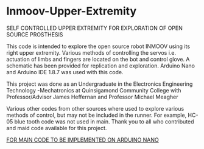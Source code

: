 # Inmoov-Upper-Extremity
SELF CONTROLLED UPPER EXTREMITY FOR EXPLORATION OF OPEN SOURCE PROSTHESIS 

This code is intended to explore the open source robot INMOOV using its right upper extremity.
Various methods of controlling the servos i.e. actuation of limbs and fingers are located 
on the bot and control glove. A schematic has been provided for replication and exploration. 
Arduino Nano and Arduino IDE 1.8.7 was used with this code.

This project was done as an Undergraduate in the Electronics Engineering Technology -Mechatronics at Quinsigamond Community College
with Professor/Advisor James Heffernan and Professor Michael Meagher

Various other codes from other sources where used to explore various methods of control, 
but may not be included in the runner. For example, HC-05 blue tooth code was not used in main.
Thank you to all who contributed and maid code available for this project.

[FOR MAIN CODE TO BE IMPLEMENTED ON ARDUINO NANO](INMOOV_NANO_RUNNER.INO)
